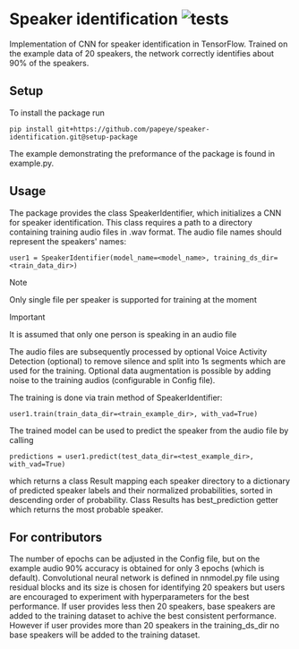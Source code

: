 # Speaker identification ![tests](https://github.com/papeye/speaker-identification/actions/workflows/python-package.yml/badge.svg)

Implementation of CNN for speaker identification in TensorFlow. Trained on the example data of 20 speakers, the network correctly identifies about 90% of the speakers. 

## Setup

To install the package run
```
pip install git+https://github.com/papeye/speaker-identification.git@setup-package
```

The example demonstrating the preformance of the package is found in example.py. 


## Usage

The package provides the class SpeakerIdentifier, which initializes a CNN for speaker identification. This class requires a path to a directory containing training audio files in .wav format. The audio file names should represent the speakers' names:
```
user1 = SpeakerIdentifier(model_name=<model_name>, training_ds_dir=<train_data_dir>)
```
>[!NOTE]
>Only single file per speaker is supported for training at the moment

>[!IMPORTANT]
>It is assumed that only one person is speaking in an audio file

 
The audio files are subsequently processed by optional Voice Activity Detection (optional) to remove silence and split into 1s segments which are used for the training. Optional data augmentation is possible by adding noise to the training audios (configurable in Config file).

The training is done via train method of SpeakerIdentifier:
```
user1.train(train_data_dir=<train_example_dir>, with_vad=True)
```

The trained model can be used to predict the speaker from the audio file by calling

```
predictions = user1.predict(test_data_dir=<test_example_dir>, with_vad=True)
```

which returns a class Result mapping each speaker directory to a dictionary of predicted speaker labels and their normalized probabilities, sorted in descending order of probability. Class Results has best_prediction getter which returns the most probable speaker.

## For contributors

The number of epochs can be adjusted in the Config file, but on the example audio 90% accuracy is obtained for only 3 epochs (which is default). Convolutional neural network is defined in nnmodel.py file using residual blocks and its size is chosen for identifying 20 speakers but users are encouraged to experiment with hyperparameters for the best performance. If user provides less then 20 speakers, base speakers are added to the training dataset to achive the best consistent performance. However if user provides more than 20 speakers in the training_ds_dir no base speakers will be added to the training dataset. 
